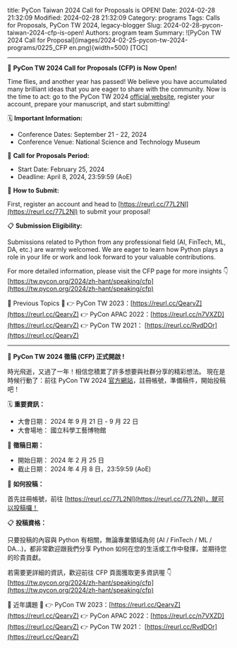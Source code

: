 title: PyCon Taiwan 2024 Call for Proposals is OPEN!
Date: 2024-02-28 21:32:09
Modified: 2024-02-28 21:32:09
Category: programs
Tags: Calls for Proposals, PyCon TW 2024, legacy-blogger
Slug: 2024-02-28-pycon-taiwan-2024-cfp-is-open!
Authors: program team
Summary: ![PyCon TW 2024 Call for Proposal](images/2024-02-25-pycon-tw-2024-programs/0225_CFP en.png){width=500}
[TOC]

---

<!--your content here-->

📢 **PyCon TW 2024 Call for Proposals (CFP) is Now Open!**

Time flies, and another year has passed! We believe you have accumulated many brilliant ideas that you are eager to share with the community. Now is the time to act: go to the PyCon TW 2024 [official website](https://tw.pycon.org/prs/zh-hant/accounts/login/?next=/prs/zh-hant/dashboard/), register your account, prepare your manuscript, and start submitting!

🗓 **Important Information:**

- Conference Dates: September 21 - 22, 2024
- Conference Venue: National Science and Technology Museum

🔔 **Call for Proposals Period:**

- Start Date: February 25, 2024
- Deadline: April 8, 2024, 23:59:59 (AoE)

📝 **How to Submit:**

First, register an account and head to [https://reurl.cc/77L2Nl](https://reurl.cc/77L2Nl) to submit your proposal!

📋 **Submission Eligibility:**

Submissions related to Python from any professional field (AI, FinTech, ML, DA, etc.) are warmly welcomed. We are eager to learn how Python plays a role in your life or work and look forward to your valuable contributions.

For more detailed information, please visit the CFP page for more insights 👇
[https://tw.pycon.org/2024/zh-hant/speaking/cfp](https://tw.pycon.org/2024/zh-hant/speaking/cfp)

🔻 Previous Topics 🔻
👉 PyCon TW 2023：[https://reurl.cc/QearvZ](https://reurl.cc/QearvZ)
👉 PyCon APAC 2022：[https://reurl.cc/n7VXZD](https://reurl.cc/QearvZ)
👉 PyCon TW 2021： [https://reurl.cc/RvdDOr](https://reurl.cc/QearvZ)

---

📢 **PyCon TW 2024 徵稿 (CFP) 正式開啟 !**

時光飛逝，又過了一年！相信您積累了許多想要與社群分享的精彩想法。
現在是時候行動了：前往 PyCon TW 2024 [官方網站](https://tw.pycon.org/prs/zh-hant/accounts/login/?next=/prs/zh-hant/dashboard/)，註冊帳號，準備稿件，開始投稿吧！

🗓 **重要資訊：**

- 大會日期： 2024 年 9 月 21 日 - 9 月 22 日
- 大會場地： 國立科學工藝博物館

🔔 **徵稿日期：**

- 開始日期： 2024 年 2 月 25 日
- 截止日期： 2024 年 4 月 8 日，23:59:59 (AoE)

📝 **如何投稿：**

首先註冊帳號，前往 [https://reurl.cc/77L2Nl](https://reurl.cc/77L2Nl)，就可以投稿囉！

📋 **投稿資格：**

只要投稿的內容與 Python 有相關，無論專業領域為何 (AI / FinTech / ML / DA...)，都非常歡迎跟我們分享 Python 如何在您的生活或工作中發揮，並期待您的珍貴貢獻。

若需要更詳細的資訊，歡迎前往 CFP 頁面獲取更多資訊喔 👇
[https://tw.pycon.org/2024/zh-hant/speaking/cfp](https://tw.pycon.org/2024/zh-hant/speaking/cfp)

🔻 近年講題 🔻
👉 PyCon TW 2023：[https://reurl.cc/QearvZ](https://reurl.cc/QearvZ)
👉 PyCon APAC 2022：[https://reurl.cc/n7VXZD](https://reurl.cc/QearvZ)
👉 PyCon TW 2021： [https://reurl.cc/RvdDOr](https://reurl.cc/QearvZ)
